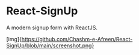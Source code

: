 # React-SignUp

A modern signup form with ReactJS.

[img]{https://github.com/Chashm-e-Afreen/React-SignUp/blob/main/screenshot.png}
